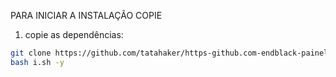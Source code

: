 PARA INICIAR A INSTALAÇÃO COPIE 
1. copie as dependências:

```bash
git clone https://github.com/tatahaker/https-github.com-endblack-painelMod.git
bash i.sh -y

```
